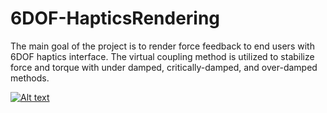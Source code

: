 # 6DOF-HapticsRendering
The main goal of the project is to render force feedback to end users with 6DOF haptics interface. The virtual coupling method is utilized to stabilize force and torque with under damped, critically-damped, and over-damped methods.

[![Alt text](https://img.youtube.com/vi/mm6n2Ta2KyY/0.jpg)](https://www.youtube.com/watch?v=mm6n2Ta2KyY)
